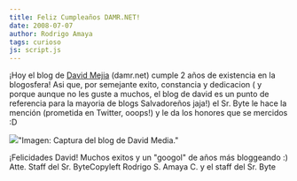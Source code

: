 ```yaml
---
title: Feliz Cumpleaños DAMR.NET!
date: 2008-07-07
author: Rodrigo Amaya
tags: curioso
js: script.js
---
```


¡Hoy el blog de [David Mejia](http://damr.net/acerca-de/david-mejia) (damr.net) cumple 2 años de existencia en la blogosfera!
Asi que,
      por semejante exito, constancia y dedicacion ( y porque aunque no les guste a muchos, el blog
      de david es un punto de referencia para la mayoria de blogs Salvadoreños jaja!) el Sr. Byte le
      hace la mención (prometida en Twitter, ooops!) y le da los honores que se mercidos :D

[![](http://bp3.blogger.com/_ayvorITawE4/SHJF0_Ogh_I/AAAAAAAAA2E/Pb0NLxIVvdg/s400/damr.net.jpg)](http://bp3.blogger.com/_ayvorITawE4/SHJF0_Ogh_I/AAAAAAAAA2E/Pb0NLxIVvdg/s1600-h/damr.net.jpg)"Imagen: Captura del blog de
      David Media."

¡Felicidades David! Muchos exitos y un "googol" de años más bloggeando
      :)
Atte. Staff del Sr.
      ByteCopyleft Rodrigo S. Amaya C. y el
      staff del Sr. Byte